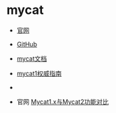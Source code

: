 # mycat
- [官网](http://mycat.org.cn/)
- [GitHub](https://github.com/MyCATApache/Mycat-Server)
- [mycat文档](https://www.yuque.com/ccazhw)
- [mycat1权威指南](https://www.yuque.com/ccazhw/tuacvk)
- []()

- 官网 [Mycat1.x与Mycat2功能对比](https://www.yuque.com/books/share/6606b3b6-3365-4187-94c4-e51116894695/vm9gru)
